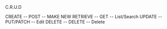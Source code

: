 C.R.U.D

CREATE -- POST -- MAKE NEW
RETRIEVE -- GET -- List/Search
UPDATE -- PUT/PATCH -- Edit
DELETE -- DELETE -- Delete



